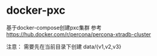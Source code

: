 # docker-pxc
基于docker-compose创建pxc集群
参考  https://hub.docker.com/r/percona/percona-xtradb-cluster


注意： 需要先在当前目录下创建  data/{v1,v2,v3}

